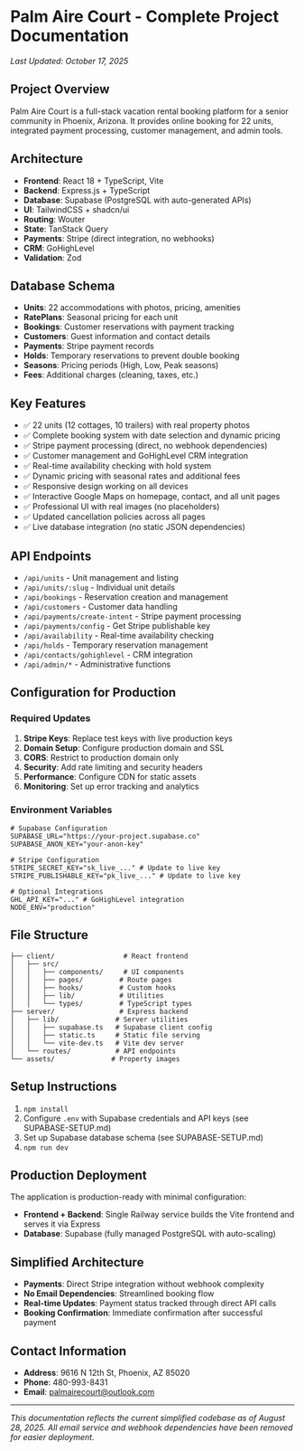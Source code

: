# Palm Aire Court - Complete Project Documentation

*Last Updated: October 17, 2025*

## Project Overview
Palm Aire Court is a full-stack vacation rental booking platform for a senior community in Phoenix, Arizona. It provides online booking for 22 units, integrated payment processing, customer management, and admin tools.

## Architecture
- **Frontend**: React 18 + TypeScript, Vite
- **Backend**: Express.js + TypeScript  
- **Database**: Supabase (PostgreSQL with auto-generated APIs)
- **UI**: TailwindCSS + shadcn/ui
- **Routing**: Wouter
- **State**: TanStack Query
- **Payments**: Stripe (direct integration, no webhooks)
- **CRM**: GoHighLevel
- **Validation**: Zod

## Database Schema
- **Units**: 22 accommodations with photos, pricing, amenities
- **RatePlans**: Seasonal pricing for each unit
- **Bookings**: Customer reservations with payment tracking
- **Customers**: Guest information and contact details
- **Payments**: Stripe payment records
- **Holds**: Temporary reservations to prevent double booking
- **Seasons**: Pricing periods (High, Low, Peak seasons)
- **Fees**: Additional charges (cleaning, taxes, etc.)

## Key Features
- ✅ 22 units (12 cottages, 10 trailers) with real property photos
- ✅ Complete booking system with date selection and dynamic pricing
- ✅ Stripe payment processing (direct, no webhook dependencies)
- ✅ Customer management and GoHighLevel CRM integration
- ✅ Real-time availability checking with hold system
- ✅ Dynamic pricing with seasonal rates and additional fees
- ✅ Responsive design working on all devices
- ✅ Interactive Google Maps on homepage, contact, and all unit pages
- ✅ Professional UI with real images (no placeholders)
- ✅ Updated cancellation policies across all pages
- ✅ Live database integration (no static JSON dependencies)

## API Endpoints
- `/api/units` - Unit management and listing
- `/api/units/:slug` - Individual unit details
- `/api/bookings` - Reservation creation and management
- `/api/customers` - Customer data handling
- `/api/payments/create-intent` - Stripe payment processing
- `/api/payments/config` - Get Stripe publishable key
- `/api/availability` - Real-time availability checking
- `/api/holds` - Temporary reservation management
- `/api/contacts/gohighlevel` - CRM integration
- `/api/admin/*` - Administrative functions

## Configuration for Production

### Required Updates
1. **Stripe Keys**: Replace test keys with live production keys
2. **Domain Setup**: Configure production domain and SSL
3. **CORS**: Restrict to production domain only
4. **Security**: Add rate limiting and security headers
5. **Performance**: Configure CDN for static assets
6. **Monitoring**: Set up error tracking and analytics

### Environment Variables
```env
# Supabase Configuration
SUPABASE_URL="https://your-project.supabase.co"
SUPABASE_ANON_KEY="your-anon-key"

# Stripe Configuration
STRIPE_SECRET_KEY="sk_live_..." # Update to live key
STRIPE_PUBLISHABLE_KEY="pk_live_..." # Update to live key

# Optional Integrations
GHL_API_KEY="..." # GoHighLevel integration
NODE_ENV="production"
```

## File Structure
```
├── client/                 # React frontend
│   ├── src/
│   │   ├── components/     # UI components
│   │   ├── pages/         # Route pages
│   │   ├── hooks/         # Custom hooks
│   │   ├── lib/           # Utilities
│   │   └── types/         # TypeScript types
├── server/                # Express backend
│   ├── lib/              # Server utilities
│   │   ├── supabase.ts   # Supabase client config
│   │   ├── static.ts     # Static file serving
│   │   └── vite-dev.ts   # Vite dev server
│   └── routes/           # API endpoints
└── assets/              # Property images
```

## Setup Instructions
1. `npm install`
2. Configure `.env` with Supabase credentials and API keys (see SUPABASE-SETUP.md)
3. Set up Supabase database schema (see SUPABASE-SETUP.md)
4. `npm run dev`

## Production Deployment
The application is production-ready with minimal configuration:
- **Frontend + Backend**: Single Railway service builds the Vite frontend and serves it via Express
- **Database**: Supabase (fully managed PostgreSQL with auto-scaling)

## Simplified Architecture
- **Payments**: Direct Stripe integration without webhook complexity
- **No Email Dependencies**: Streamlined booking flow
- **Real-time Updates**: Payment status tracked through direct API calls
- **Booking Confirmation**: Immediate confirmation after successful payment

## Contact Information
- **Address**: 9616 N 12th St, Phoenix, AZ 85020
- **Phone**: 480-993-8431  
- **Email**: palmairecourt@outlook.com

---
*This documentation reflects the current simplified codebase as of August 28, 2025. All email service and webhook dependencies have been removed for easier deployment.*
